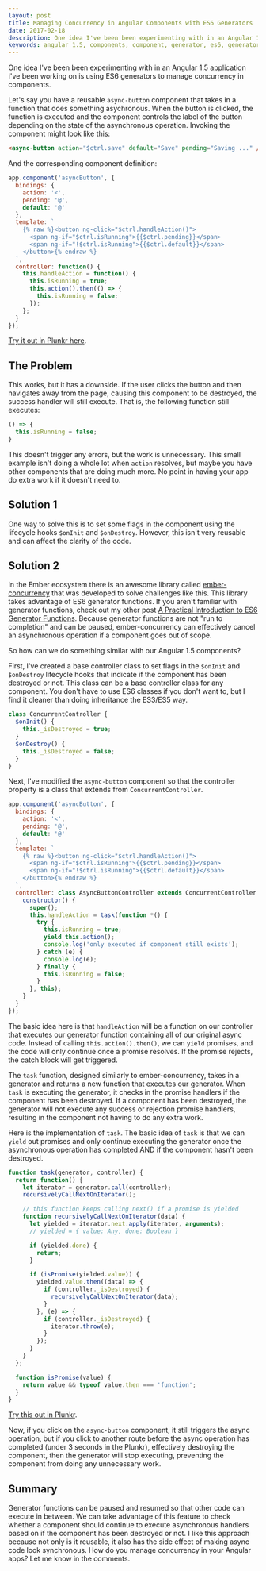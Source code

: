 ```yaml
---
layout: post
title: Managing Concurrency in Angular Components with ES6 Generators
date: 2017-02-18
description: One idea I've been been experimenting with in an Angular 1.5 application I've been working on is using ES6 generators to manage concurrency in components.
keywords: angular 1.5, components, component, generator, es6, generators, generator functions, asychronous, async, ember-concurrency, concurrency, es2015
---
```


One idea I've been been experimenting with in an Angular 1.5 application I've been working on is using ES6 generators to manage concurrency in components.

Let's say you have a reusable `async-button` component that takes in a function that does something asychronous. When the button is clicked, the function is executed and the component controls the label of the button depending on the state of the asynchronous operation. Invoking the component might look like this:

```html
<async-button action="$ctrl.save" default="Save" pending="Saving ..." />
```

And the corresponding component definition:

```js
app.component('asyncButton', {
  bindings: {
    action: '<',
    pending: '@',
    default: '@'
  },
  template: `
    {% raw %}<button ng-click="$ctrl.handleAction()">
      <span ng-if="$ctrl.isRunning">{{$ctrl.pending}}</span>
      <span ng-if="!$ctrl.isRunning">{{$ctrl.default}}</span>
    </button>{% endraw %}
  `,
  controller: function() {
    this.handleAction = function() {
      this.isRunning = true;
      this.action().then(() => {
        this.isRunning = false;
      });
    };
  }
});
```

[Try it out in Plunkr here](https://plnkr.co/edit/P4bLJ5uyCV3mSqQXQylN?p=preview).

## The Problem

This works, but it has a downside. If the user clicks the button and then navigates away from the page, causing this component to be destroyed, the success handler will still execute. That is, the following function still executes:

```js
() => {
  this.isRunning = false;
}
```

This doesn't trigger any errors, but the work is unnecessary. This small example isn't doing a whole lot when `action` resolves, but maybe you have other components that are doing much more. No point in having your app do extra work if it doesn't need to.

## Solution 1

One way to solve this is to set some flags in the component using the lifecycle hooks `$onInit` and `$onDestroy`. However, this isn't very reusable and can affect the clarity of the code.

## Solution 2

In the Ember ecosystem there is an awesome library called [ember-concurrency](http://ember-concurrency.com/#/docs) that was developed to solve challenges like this. This library takes advantage of ES6 generator functions. If you aren't familiar with generator functions, check out my other post [A Practical Introduction to ES6 Generator Functions](/2016/10/15/a-practical-introduction-to-es6-generator-functions.html). Because generator functions are not "run to completion" and can be paused, ember-concurrency can effectively cancel an asynchronous operation if a component goes out of scope.

So how can we do something similar with our Angular 1.5 components?

First, I've created a base controller class to set flags in the `$onInit` and `$onDestroy` lifecycle hooks that indicate if the component has been destroyed or not. This class can be a base controller class for any component. You don't have to use ES6 classes if you don't want to, but I find it cleaner than doing inheritance the ES3/ES5 way.

```js
class ConcurrentController {
  $onInit() {
    this._isDestroyed = true;
  }
  $onDestroy() {
    this._isDestroyed = false;
  }
}
```

Next, I've modified the `async-button` component so that the controller property is a class that extends from `ConcurrentController`.

```js
app.component('asyncButton', {
  bindings: {
    action: '<',
    pending: '@',
    default: '@'
  },
  template: `
    {% raw %}<button ng-click="$ctrl.handleAction()">
      <span ng-if="$ctrl.isRunning">{{$ctrl.pending}}</span>
      <span ng-if="!$ctrl.isRunning">{{$ctrl.default}}</span>
    </button>{% endraw %}
  `,
  controller: class AsyncButtonController extends ConcurrentController {
    constructor() {
      super();
      this.handleAction = task(function *() {
        try {
          this.isRunning = true;
          yield this.action();
          console.log('only executed if component still exists');
        } catch (e) {
          console.log(e);
        } finally {
          this.isRunning = false;
        }
      }, this);
    }
  }
});
```

The basic idea here is that `handleAction` will be a function on our controller that executes our generator function containing all of our original async code. Instead of calling `this.action().then()`, we can `yield` promises, and the code will only continue once a promise resolves. If the promise rejects, the catch block will get triggered.

The `task` function, designed similarly to ember-concurrency, takes in a generator and returns a new function that executes our generator. When `task` is executing the generator, it checks in the promise handlers if the component has been destroyed. If a component has been destroyed, the generator will not execute any success or rejection promise handlers, resulting in the component not having to do any extra work.

Here is the implementation of `task`. The basic idea of `task` is that we can `yield` out promises and only continue executing the generator once the asynchronous operation has completed AND if the component hasn't been destroyed.

```js
function task(generator, controller) {
  return function() {
    let iterator = generator.call(controller);
    recursivelyCallNextOnIterator();

    // this function keeps calling next() if a promise is yielded
    function recursivelyCallNextOnIterator(data) {
      let yielded = iterator.next.apply(iterator, arguments);
      // yielded = { value: Any, done: Boolean }

      if (yielded.done) {
        return;
      }

      if (isPromise(yielded.value)) {
        yielded.value.then((data) => {
          if (controller._isDestroyed) {
            recursivelyCallNextOnIterator(data);
          }
        }, (e) => {
          if (controller._isDestroyed) {
            iterator.throw(e);
          }
        });
      }
    }
  };

  function isPromise(value) {
    return value && typeof value.then === 'function';
  }
}
```

[Try this out in Plunkr](https://plnkr.co/edit/ohRuZ0BSoNtC8iuEmmla?p=preview).

Now, if you click on the `async-button` component, it still triggers the async operation, but if you click to another route before the async operation has completed (under 3 seconds in the Plunkr), effectively destroying the component, then the generator will stop executing, preventing the component from doing any unnecessary work.

## Summary

Generator functions can be paused and resumed so that other code can execute in between. We can take advantage of this feature to check whether a component should continue to execute asynchronous handlers based on if the component has been destroyed or not. I like this approach because not only is it reusable, it also has the side effect of making async code look synchronous. How do you manage concurrency in your Angular apps? Let me know in the comments.
